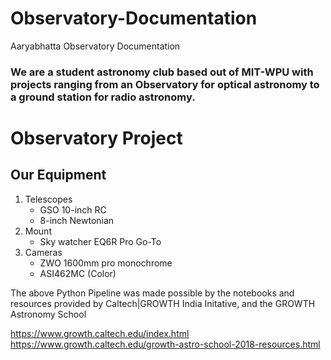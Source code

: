 # Observatory-Documentation
Aaryabhatta Observatory Documentation



### We are a student astronomy club based out of MIT-WPU with projects ranging from an Observatory for optical astronomy to a ground station for radio astronomy.


# Observatory Project
## Our Equipment
1) Telescopes
	- GSO 10-inch RC
	- 8-inch Newtonian 
2) Mount
	- Sky watcher EQ6R Pro Go-To
3) Cameras
	- ZWO 1600mm pro monochrome
	- ASI462MC (Color)



The above Python Pipeline was made possible by the notebooks and resources provided by Caltech|GROWTH India Initative, and the GROWTH Astronomy School

https://www.growth.caltech.edu/index.html <br/>
https://www.growth.caltech.edu/growth-astro-school-2018-resources.html
